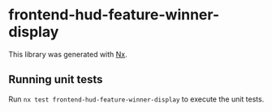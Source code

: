 # frontend-hud-feature-winner-display

This library was generated with [Nx](https://nx.dev).

## Running unit tests

Run `nx test frontend-hud-feature-winner-display` to execute the unit tests.
